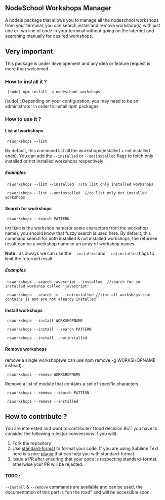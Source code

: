 ## NodeSchool Workshops Manager
A nodejs package that allows you to manage all the nodeschool workshops from  your terminal,
you can search,install and remove workshop(s) with just one or two line of code in your terminal without going on the internet
and searching manually for desired workshops.


## Very important
This package is under developement and any idea or feature request is more then welcomed



### How to install it ?
```
 [sudo] npm install -g nodeschool-workshops
```

[sudo] : Depending on your configuration, you may need to be an administrator in order to install npm packages

### How to use it ?
#### List all workshops
```
 nsworkshops --list
```

By default, this command list all the workshops(installed + not installed ones).
You can add the `--installed` or `--notinstalled` flags to fetch only installed or not installed workshops respectively
##### Examples

```
 nsworkshops --list --installed  //to list only installed workshops
 ``` 

```
 nsworkshops --list --notinstalled  //to list only not installed workshops
```

#### Search for workshops
```
 nsworkshops --search PATTERN
```

``PATTERN`` is the workshop name(or some characters from the workshop name), you should know that fuzzy search is used here.
By default, this command search for both installed & not installed workshops, the returned result can be a workshop name or an array of workshop names

**Note :** as always we can use the `--installed` and `--notinstalled` flags to limit the returned result.

##### Examples

```
 nsworkshops --search javascript --installed  //search for an installed workshop called 'javascript'
```
```
 nsworkshops --search js  --notinstalled //list all workshops that contains js and are not aleardy installed`
```

#### Install workshops

```
 nsworkshops --install WORKSHOPNAME
```

```
 nsworkshops --install --search PATTERN
```

```
 nsworkshops --install --notinstalled
```


#### Remove workshops
remove a single workshop(we can use npm remove -g WORKSHOPNAME instead):

```
 nsworkshops --remove WORKSHOPNAME
```

Remove a list of module that contains a set of  specific characters:

```
 nsworkshops --remove --search PATTERN
```

```
 nsworkshops --remove --installed
```

## How to contribute ?
You are interested and want to contribute? Good decision BUT you have to consider the following rules(or convensions if you will):

1. Fork the repository  
2. Use [standard-format](https://www.npmjs.com/package/standard-format) to format your code. If you are using Sublime Text here is a nice [plugin](https://packagecontrol.io/packages/StandardFormat) that can help you with standard-format.
3. Issue a PR  after ensuring that your code is respecting standard-format, otherwise your PR will be rejected.  


#### TODO :
`--install` & `--remove` commands are available and can be used, the documentation of this part is "on the road" and will be accessible soon.
